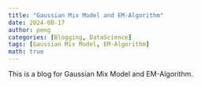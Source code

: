 ```yaml
---
title: "Gaussian Mix Model and EM-Algorithm"
date: 2024-08-17
author: peng
categories: [Blogging, DataScience]
tags: [Gaussian Mix Model, EM-Algorithm]
math: true
---
```


This is a blog for Gaussian Mix Model and EM-Algorithm. 
